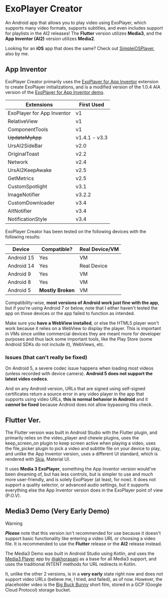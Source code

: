 # ExoPlayer Creator
An Android app that allows you to play video using ExoPlayer, which supports many video formats, supports subtitles, and even includes support for playlists in the AI2 releases!
The **Flutter** version utilizes **Media3**, and the **App Inventor (AI2)** version utilizes **Media2**.

Looking for an **iOS** app that does the same? Check out [SimpleiOSPlayer](https://github.com/A-Star100/SimpleiOSPlayer), also by me.

## App Inventor
ExoPlayer Creator primarily uses the [ExoPlayer for App Inventor](https://github.com/zainulhassan815/exoplayer-appinventor) extension to create ExoPlayer initializations, and is a modified version of the 1.0.4 AIA version of the [ExoPlayer for App Inventor demo](https://github.com/zainulhassan815/exoplayer-appinventor/blob/v2.0/aia/exoplayer_v1.0.4.aia).

| Extensions | First Used |
| -------- | ------- |
| ExoPlayer for App Inventor  | v1 |
| RelativeView | v1    |
| ComponentTools | v1   |
| ~~UpdateMyApp~~ | v1.4.1 - v3.3 |
| UrsAI2SideBar | v2.0  |
| OriginalToast | v2.2  |
| Network | v2.4  |
| UrsAI2KeepAwake | v2.5  |
| GetMetrics | v2.5  |
| CustomSpotlight | v3.1  |
| ImageNotifier | v3.2.2 |
| CustomDownloader | v3.4 |
| AltNotifier | v3.4 |
| NotificationStyle | v3.4 |

ExoPlayer Creator has been tested on the following devices with the following results:

| Device | Compatible? | Real Device/VM |
| -------- | ------- |  ------- |
| Android 15  | Yes   |  VM     |
| Android 14 | Yes  |   Real Device   |
| Android 9 | Yes  |   VM   |
| Android 8 | Yes  |   VM   |
| Android 5 | **Mostly Broken**  |   VM   |


Compatibility-wise, **most versions of Android work just fine with the app**, but if you're using Android 7 or below, note that I either haven't tested the app on those devices or the app failed to function as intended.

Make sure you **have a WebView installed**, or else the HTML5 player won't work because it relies on a WebView to display the player. This is important in VMs since unlike commercial devices they are meant more for developer purposes and thus lack some important tools, like the Play Store (some Android SDKs do not include it), WebViews, etc.

### Issues (that can't really be fixed)
On Android 5, a severe codec issue happens when loading most videos (unless recorded with device camera). **Android 5 does not support the latest video codecs**.

And on any Android version, URLs that are signed using self-signed certificates return a source error in any video player in the app that supports using video URLs, **this is normal behavior in Android** and it ***cannot* be fixed** because Android does not allow bypassing this check.

## Flutter Ver.
The Flutter version was built in Android Studio with the Flutter plugin, and primarily relies on the video_player and chewie plugins, uses the keep_screen_on plugin to keep screen active when playing a video, uses the file_picker plugin to pick a video and subtitle file on your device to play, and unlike the App Inventor version, uses a different UI standard, which is rendered with [Skia](https://skia.org/), Material UI.

It uses **Media 3 ExoPlayer**, something the App Inventor version would've been dreaming of, but has less controls, but is simpler to use and *much* more user-friendly, and is solely ExoPlayer (at least, for now). It does not support a quality selector, or advanced audio settings, but it supports everything else the App Inventor version does in the ExoPlayer point of view (P.O.V).

## Media3 Demo (Very Early Demo)
> [!WARNING]
> ***Please*** note that this version isn't recommended for use because it doesn't support basic functionality like entering a video URL or choosing a video file. It is recommended to use the **Flutter** release or the **AI2** release instead.

The Media3 Demo was built in Android Studio using Kotlin, and uses the [Media3 Player](https://github.com/akhorasani/Media3Player) app by [@akhorasani](https://github.com/akhorasani) as a base for all Media3 support, and uses the traditional INTENT methods for URL redirects in Kotlin.

It, unlike the other 2 versions, is in a **very early** state right now and does not support video URLs (believe me, I tried, and failed), as of now. However, the placeholder video is the [Big Buck Bunny](https://peach.blender.org/) short film, stored in a GCP (Google Cloud Protocol) storage bucket.





